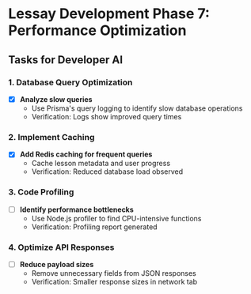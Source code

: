 # Lessay Development Phase 7: Performance Optimization

## Tasks for Developer AI

### 1. Database Query Optimization
- [x] **Analyze slow queries**
  - Use Prisma's query logging to identify slow database operations
  - Verification: Logs show improved query times

### 2. Implement Caching
- [x] **Add Redis caching for frequent queries**
  - Cache lesson metadata and user progress
  - Verification: Reduced database load observed

### 3. Code Profiling
- [ ] **Identify performance bottlenecks**
  - Use Node.js profiler to find CPU-intensive functions
  - Verification: Profiling report generated

### 4. Optimize API Responses
- [ ] **Reduce payload sizes**
  - Remove unnecessary fields from JSON responses
  - Verification: Smaller response sizes in network tab